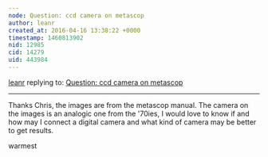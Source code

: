 ```yaml
---
node: Question: ccd camera on metascop
author: leanr
created_at: 2016-04-16 13:38:22 +0000
timestamp: 1460813902
nid: 12985
cid: 14279
uid: 443984
---
```




[leanr](../profile/leanr) replying to: [Question: ccd camera on metascop](../notes/leanr/04-15-2016/question-ccd-camera-on-metascop)

----
Thanks Chris,
 the images are from the metascop manual. 
The camera on the images is an analogic one from the '70ies, I would love to know if and how may I connect a digital camera and what kind of camera may be better to get results.

warmest